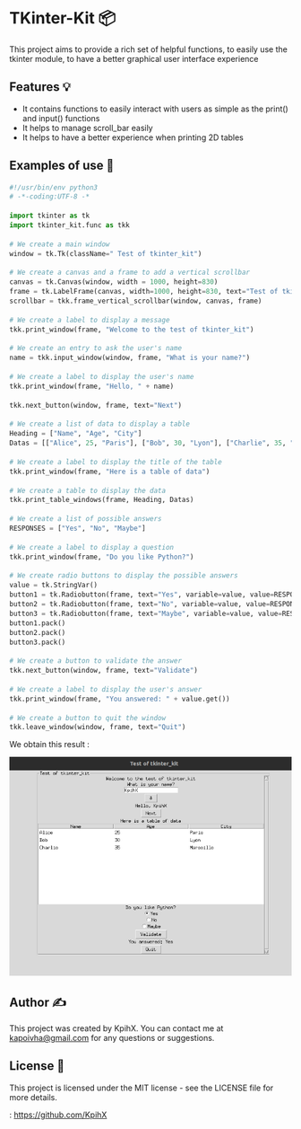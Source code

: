 # TKinter-Kit 📦

This project aims to provide a rich set of helpful functions, to easily use the tkinter module, to have a better graphical user interface experience

## Features 💡

* It contains functions to easily interact with users as simple as the  print()  and input() functions
* It helps to manage scroll_bar easily
* It helps to have a better experience when printing 2D tables

## Examples of use 📝

```python
#!/usr/bin/env python3
# -*-coding:UTF-8 -*

import tkinter as tk
import tkinter_kit.func as tkk

# We create a main window
window = tk.Tk(className=" Test of tkinter_kit")

# We create a canvas and a frame to add a vertical scrollbar
canvas = tk.Canvas(window, width = 1000, height=830)
frame = tk.LabelFrame(canvas, width=1000, height=830, text="Test of tkinter_kit")
scrollbar = tkk.frame_vertical_scrollbar(window, canvas, frame)

# We create a label to display a message
tkk.print_window(frame, "Welcome to the test of tkinter_kit")

# We create an entry to ask the user's name
name = tkk.input_window(window, frame, "What is your name?")

# We create a label to display the user's name
tkk.print_window(frame, "Hello, " + name)

tkk.next_button(window, frame, text="Next")

# We create a list of data to display a table
Heading = ["Name", "Age", "City"]
Datas = [["Alice", 25, "Paris"], ["Bob", 30, "Lyon"], ["Charlie", 35, "Marseille"]]

# We create a label to display the title of the table
tkk.print_window(frame, "Here is a table of data")

# We create a table to display the data
tkk.print_table_windows(frame, Heading, Datas)

# We create a list of possible answers
RESPONSES = ["Yes", "No", "Maybe"]

# We create a label to display a question
tkk.print_window(frame, "Do you like Python?")

# We create radio buttons to display the possible answers
value = tk.StringVar()
button1 = tk.Radiobutton(frame, text="Yes", variable=value, value=RESPONSES[0])
button2 = tk.Radiobutton(frame, text="No", variable=value, value=RESPONSES[1])
button3 = tk.Radiobutton(frame, text="Maybe", variable=value, value=RESPONSES[2])
button1.pack()
button2.pack()
button3.pack()

# We create a button to validate the answer
tkk.next_button(window, frame, text="Validate")

# We create a label to display the user's answer
tkk.print_window(frame, "You answered: " + value.get())

# We create a button to quit the window
tkk.leave_window(window, frame, text="Quit")

```

We obtain this result :

![test_tkinter_kit](image/README/test_tkinter_kit.png)

## Author ✍️

This project was created by KpihX. You can contact me at kapoivha@gmail.com for any questions or suggestions.

## License 📄

This project is licensed under the MIT license - see the LICENSE file for more details.

: https://github.com/KpihX
